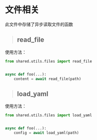 # 文件相关

此文件中存储了异步读取文件的函数

> ## read_file

使用方法：

```python
from shared.utils.files import read_file


async def foo(...):
    content = await read_file(path)
```

> ## load_yaml

使用方法：

```python
from shared.utils.files import load_yaml


async def foo(...):
    config = await load_yaml(path)
```
